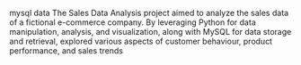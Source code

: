 mysql data
The Sales Data Analysis project aimed to analyze the sales data of a fictional e-commerce company. By leveraging Python for data manipulation, analysis, and visualization, along with MySQL for data storage and retrieval,  explored various aspects of customer behaviour, product performance, and sales trends
